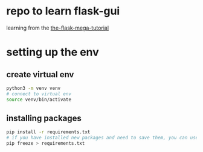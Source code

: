 # repo to learn flask-gui
learning from the [the-flask-mega-tutorial](https://blog.miguelgrinberg.com/post/the-flask-mega-tutorial-part-i-hello-world)

# setting up the env
## create virtual env
```bash
python3 -m venv venv
# connect to virtual env
source venv/bin/activate
```

## installing packages
```bash
pip install -r requirements.txt
# if you have installed new packages and need to save them, you can use the following
pip freeze > requirements.txt
```